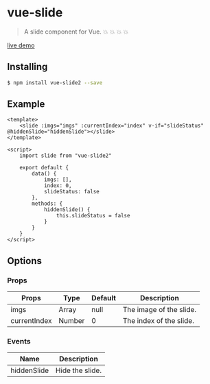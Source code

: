 # vue-slide
> A slide component for Vue. :boom: :boom: :boom: :boom:

[live demo](http://ihanyang.github.io/demo/vue-slide.html)
## Installing

``` bash
$ npm install vue-slide2 --save
```
## Example
```vue
<template>
    <slide :imgs="imgs" :currentIndex="index" v-if="slideStatus" @hiddenSlide="hiddenSlide"></slide>
</template>

<script>
    import slide from "vue-slide2"

    export default {
        data() {
            imgs: [],
            index: 0,
            slideStatus: false
        },
        methods: {
        	hiddenSlide() {
        		this.slideStatus = false
        	}
        }
    }
</script>
```
## Options

### Props
Props | Type | Default | Description
------------ | ------------- | ------------- | -------------
imgs | Array | null | The image of the slide.
currentIndex | Number | 0 | The index of the slide.

### Events
Name | Description
------------ | -------------
hiddenSlide | Hide the slide.